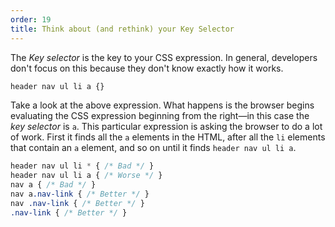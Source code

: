 ```yaml
---
order: 19
title: Think about (and rethink) your Key Selector
---
```


The *Key selector* is the key to your CSS expression. In general, developers don't focus on this because they don't know exactly how it works.

```css
header nav ul li a {}
```

Take a look at the above expression. What happens is the browser begins evaluating the CSS expression beginning from the right&mdash;in this case the *key selector* is `a`. This particular expression is asking the browser to do a lot of work. First it finds all the `a` elements in the HTML, after all the `li` elements that contain an `a` element, and so on until it finds `header nav ul li a`.

```css
header nav ul li * { /* Bad */ }
header nav ul li a { /* Worse */ }
nav a { /* Bad */ }
nav a.nav-link { /* Better */ }
nav .nav-link { /* Better */ }
.nav-link { /* Better */ }
```
